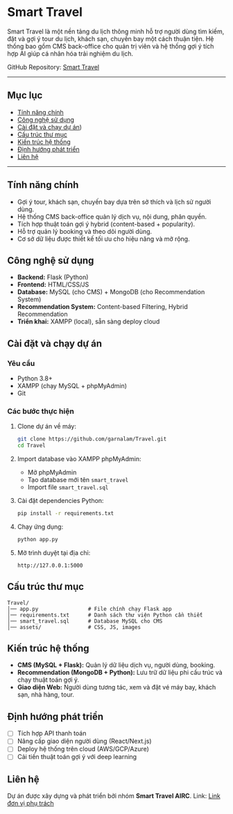 # Smart Travel

Smart Travel là một nền tảng du lịch thông minh hỗ trợ người dùng tìm kiếm, đặt và gợi ý tour du lịch, khách sạn, chuyến bay một cách thuận tiện. Hệ thống bao gồm CMS back-office cho quản trị viên và hệ thống gợi ý tích hợp AI giúp cá nhân hóa trải nghiệm du lịch.

GitHub Repository: [Smart Travel](https://github.com/garnalam/Travel.git)

---

## Mục lục
- [Tính năng chính](#tính-năng-chính)
- [Công nghệ sử dụng](#️-công-nghệ-sử-dụng)
- [Cài đặt và chạy dự án](#-cài-đặt-và-chạy-dự-án))
- [Cấu trúc thư mục](#-cấu-trúc-thư-mục)
- [Kiến trúc hệ thống](#-kiến-trúc-hệ-thống)
- [Định hướng phát triển](#định-hướng-phát-triển)
- [Liên hệ](#liên-hệ)

---

## Tính năng chính
- Gợi ý tour, khách sạn, chuyến bay dựa trên sở thích và lịch sử người dùng.
- Hệ thống CMS back-office quản lý dịch vụ, nội dung, phân quyền.
- Tích hợp thuật toán gợi ý hybrid (content-based + popularity).
- Hỗ trợ quản lý booking và theo dõi người dùng.
- Cơ sở dữ liệu được thiết kế tối ưu cho hiệu năng và mở rộng.

## Công nghệ sử dụng
- **Backend:** Flask (Python)
- **Frontend:** HTML/CSS/JS
- **Database:** MySQL (cho CMS) + MongoDB (cho Recommendation System)
- **Recommendation System:** Content-based Filtering, Hybrid Recommendation
- **Triển khai:** XAMPP (local), sẵn sàng deploy cloud

## Cài đặt và chạy dự án

### Yêu cầu
- Python 3.8+
- XAMPP (chạy MySQL + phpMyAdmin)
- Git

### Các bước thực hiện
1. Clone dự án về máy:
   ```bash
   git clone https://github.com/garnalam/Travel.git
   cd Travel
   ```

2. Import database vào XAMPP phpMyAdmin:
   - Mở phpMyAdmin
   - Tạo database mới tên `smart_travel`
   - Import file `smart_travel.sql`

3. Cài đặt dependencies Python:
   ```bash
   pip install -r requirements.txt
   ```

4. Chạy ứng dụng:
   ```bash
   python app.py
   ```

5. Mở trình duyệt tại địa chỉ:
   ```
   http://127.0.0.1:5000
   ```

## Cấu trúc thư mục
```
Travel/
│── app.py                # File chính chạy Flask app
│── requirements.txt      # Danh sách thư viện Python cần thiết
│── smart_travel.sql      # Database MySQL cho CMS
│── assets/               # CSS, JS, images
```

## Kiến trúc hệ thống
- **CMS (MySQL + Flask):** Quản lý dữ liệu dịch vụ, người dùng, booking.
- **Recommendation (MongoDB + Python):** Lưu trữ dữ liệu phi cấu trúc và chạy thuật toán gợi ý.
- **Giao diện Web:** Người dùng tương tác, xem và đặt vé máy bay, khách sạn, nhà hàng, tour.

## Định hướng phát triển
- [ ] Tích hợp API thanh toán
- [ ] Nâng cấp giao diện người dùng (React/Next.js)
- [ ] Deploy hệ thống trên cloud (AWS/GCP/Azure)
- [ ] Cải tiến thuật toán gợi ý với deep learning

## Liên hệ
Dự án được xây dựng và phát triển bởi nhóm **Smart Travel AIRC**. 
Link: [Link đơn vị phụ trách](https://iti.vnu.edu.vn/trung-tam-nghien-cuu-tien-tien-quoc-te-ve-tri-tue-nhan-tao-ung-dung/)

